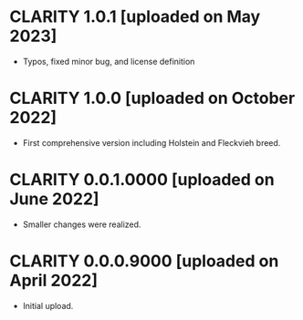 # CLARITY 1.0.1 [uploaded on May 2023]

* Typos, fixed minor bug, and license definition

# CLARITY 1.0.0 [uploaded on October 2022]

* First comprehensive version including Holstein and Fleckvieh breed.

# CLARITY 0.0.1.0000 [uploaded on June 2022]

* Smaller changes were realized. 

# CLARITY 0.0.0.9000 [uploaded on April 2022]

* Initial upload. 
